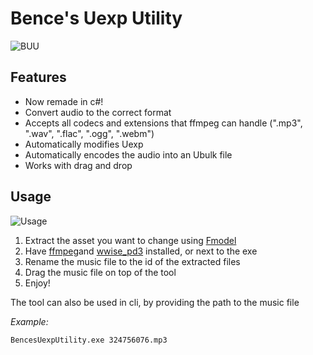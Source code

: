 
# Bence's Uexp Utility


![BUU](https://i.imgur.com/vOH2W6I.png)


## Features
- Now remade in c#!
- Convert audio to the correct format
- Accepts all codecs and extensions that ffmpeg can handle (".mp3", ".wav", ".flac", ".ogg", ".webm")
- Automatically modifies Uexp
- Automatically encodes the audio into an Ubulk file
- Works with drag and drop
## Usage

![Usage](https://i.imgur.com/2ymlHmV.gif)

 1. Extract the asset you want to change using [Fmodel](https://moolah.dev/docs/modding-basics/using-fmodel/)
 2. Have [ffmpeg](https://ffmpeg.org/download.html)and [wwise_pd3](https://github.com/MoolahModding/wwise_pd3) installed, or next to the exe
 3. Rename the music file to the id of the extracted files
 4. Drag the music file on top of the tool
 5. Enjoy!
 
 The tool can also be used in cli, by providing the path to the music file
 
 *Example:*

    BencesUexpUtility.exe 324756076.mp3
  



